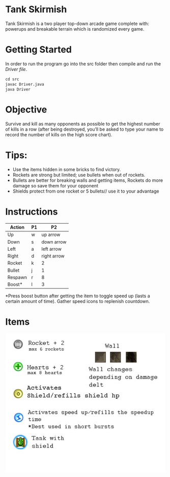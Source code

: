 # Tank Skirmish
Tank Skirmish is a two player top-down arcade game complete with: powerups and breakable terrain which is randomized every game.

# Getting Started
In order to run the program go into the src folder then compile and run the *Driver file*.
``` shell
cd src
javac Driver.java
java Driver
```

# Objective
Survive and kill as many opponents as possible to get the highest number of kills in a row (after being destroyed, you’ll be asked to type your name to record the number of kills on the high score chart).

# Tips:
* Use the items hidden in some bricks to find victory.
* Rockets are strong but limited; use bullets when out of rockets.
* Bullets are better for breaking walls and getting items, Rockets do more damage so save them for your opponent
* Shields protect from one rocket or 5 bullets// use it to your advantage

# Instructions
| Action | P1 | P2 |
| ------ | ------ | ------ |
| Up | w | up arrow |
| Down | s | down arrow |
| Left | a | left arrow |
| Right | d | right arrow |
| Rocket | k | 2 |
| Bullet | j | 1 |
| Respawn | r | 8 |
| Boost* | l | 3 |
*Press boost button after getting the item to toggle speed up (lasts a certain amount of time). Gather speed icons to replenish countdown.

# Items
![Item description](item_desc.png?raw=true "Item description")




